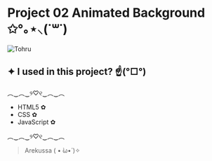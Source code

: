 # Project 02 Animated Background ✩°｡⋆⸜(˙꒳​˙)

![Tohru](https://64.media.tumblr.com/2636f7957c23c63b7d191dd231975c2f/273dcc091f6c543f-12/s540x810/36898c2e5c159e45af72c469ee2579bbddfc1589.gif)

## ✦ I used in this project? ☝️(°□°) 
  ︵‿︵‿୨♡୧‿︵‿︵
 - HTML5 ✿
 - CSS ✿
 - JavaScript ✿
 
︵‿︵‿୨♡୧‿︵‿︵
 
 
>Arekussa ( • ̀ω•́ )✧

